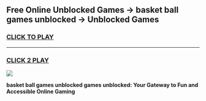 
## Free Online Unblocked Games → basket ball games unblocked → Unblocked Games
<h3>
<a href="https://premium.freeplayer.one?title=basket_ball_games_unblocked&ref=21F">CLICK TO PLAY</a></h3>
<hr>

<h3>
<a href="https://premium.freeplayer.one?title=basket_ball_games_unblocked&ref=21F">CLICK 2 PLAY</a>
  
</h3>

<a href="https://premium.freeplayer.one?title=basket_ball_games_unblocked&ref=21F/"><img src="https://clearcache.store/games.png"></a>


**basket ball games unblocked games unblocked: Your Gateway to Fun and Accessible Online Gaming**
